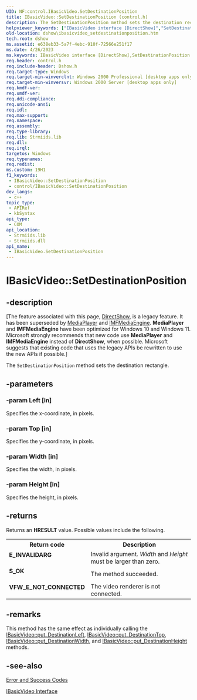 ```yaml
---
UID: NF:control.IBasicVideo.SetDestinationPosition
title: IBasicVideo::SetDestinationPosition (control.h)
description: The SetDestinationPosition method sets the destination rectangle.
helpviewer_keywords: ["IBasicVideo interface [DirectShow]","SetDestinationPosition method","IBasicVideo.SetDestinationPosition","IBasicVideo::SetDestinationPosition","IBasicVideoSetDestinationPosition","SetDestinationPosition","SetDestinationPosition method [DirectShow]","SetDestinationPosition method [DirectShow]","IBasicVideo interface","control/IBasicVideo::SetDestinationPosition","dshow.ibasicvideo_setdestinationposition"]
old-location: dshow\ibasicvideo_setdestinationposition.htm
tech.root: dshow
ms.assetid: e638eb33-5a7f-4ebc-910f-72566e251f17
ms.date: 4/26/2023
ms.keywords: IBasicVideo interface [DirectShow],SetDestinationPosition method, IBasicVideo.SetDestinationPosition, IBasicVideo::SetDestinationPosition, IBasicVideoSetDestinationPosition, SetDestinationPosition, SetDestinationPosition method [DirectShow], SetDestinationPosition method [DirectShow],IBasicVideo interface, control/IBasicVideo::SetDestinationPosition, dshow.ibasicvideo_setdestinationposition
req.header: control.h
req.include-header: Dshow.h
req.target-type: Windows
req.target-min-winverclnt: Windows 2000 Professional [desktop apps only]
req.target-min-winversvr: Windows 2000 Server [desktop apps only]
req.kmdf-ver: 
req.umdf-ver: 
req.ddi-compliance: 
req.unicode-ansi: 
req.idl: 
req.max-support: 
req.namespace: 
req.assembly: 
req.type-library: 
req.lib: Strmiids.lib
req.dll: 
req.irql: 
targetos: Windows
req.typenames: 
req.redist: 
ms.custom: 19H1
f1_keywords:
 - IBasicVideo::SetDestinationPosition
 - control/IBasicVideo::SetDestinationPosition
dev_langs:
 - c++
topic_type:
 - APIRef
 - kbSyntax
api_type:
 - COM
api_location:
 - Strmiids.lib
 - Strmiids.dll
api_name:
 - IBasicVideo.SetDestinationPosition
---
```


# IBasicVideo::SetDestinationPosition


## -description

\[The feature associated with this page, [DirectShow](/windows/win32/directshow/directshow), is a legacy feature. It has been superseded by [MediaPlayer](/uwp/api/Windows.Media.Playback.MediaPlayer) and [IMFMediaEngine](/windows/win32/api/mfmediaengine/nn-mfmediaengine-imfmediaengine). **MediaPlayer** and **IMFMediaEngine** have been optimized for Windows 10 and Windows 11. Microsoft strongly recommends that new code use **MediaPlayer** and **IMFMediaEngine** instead of **DirectShow**, when possible. Microsoft suggests that existing code that uses the legacy APIs be rewritten to use the new APIs if possible.\]

The <code>SetDestinationPosition</code> method sets the destination rectangle.

## -parameters

### -param Left [in]

Specifies the x-coordinate, in pixels.

### -param Top [in]

Specifies the y-coordinate, in pixels.

### -param Width [in]

Specifies the width, in pixels.

### -param Height [in]

Specifies the height, in pixels.

## -returns

Returns an <b>HRESULT</b> value. Possible values include the following.

<table>
<tr>
<th>Return code</th>
<th>Description</th>
</tr>
<tr>
<td width="40%">
<dl>
<dt><b>E_INVALIDARG</b></dt>
</dl>
</td>
<td width="60%">
Invalid argument. <i>Width</i> and <i>Height</i> must be larger than zero.

</td>
</tr>
<tr>
<td width="40%">
<dl>
<dt><b>S_OK</b></dt>
</dl>
</td>
<td width="60%">
The method succeeded.

</td>
</tr>
<tr>
<td width="40%">
<dl>
<dt><b>VFW_E_NOT_CONNECTED</b></dt>
</dl>
</td>
<td width="60%">
The video renderer is not connected.

</td>
</tr>
</table>

## -remarks

This method has the same effect as individually calling the <a href="/windows/desktop/api/control/nf-control-ibasicvideo-put_destinationleft">IBasicVideo::put_DestinationLeft</a>, <a href="/windows/desktop/api/control/nf-control-ibasicvideo-put_destinationtop">IBasicVideo::put_DestinationTop</a>, <a href="/windows/desktop/api/control/nf-control-ibasicvideo-put_destinationwidth">IBasicVideo::put_DestinationWidth</a>, and <a href="/windows/desktop/api/control/nf-control-ibasicvideo-put_destinationheight">IBasicVideo::put_DestinationHeight</a> methods.

## -see-also

<a href="/windows/desktop/DirectShow/error-and-success-codes">Error and Success Codes</a>



<a href="/windows/desktop/api/control/nn-control-ibasicvideo">IBasicVideo Interface</a>